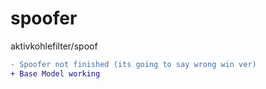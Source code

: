 # spoofer
aktivkohlefilter/spoof

```diff
- Spoofer not finished (its going to say wrong win ver)
+ Base Model working
```
